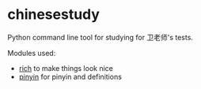 # chinesestudy

Python command line tool for studying for 卫老师's tests.

Modules used:

- [rich](https://github.com/willmcgugan/rich) to make things look nice
- [pinyin](https://github.com/lxyu/pinyin) for pinyin and definitions
